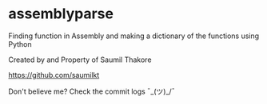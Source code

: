 
# assemblyparse
Finding function in Assembly and making a dictionary of the functions using Python

Created by and Property of Saumil Thakore

https://github.com/saumilkt


Don't believe me? Check the commit logs ¯\_(ツ)_/¯
